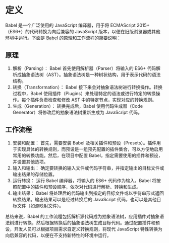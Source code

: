 # 定义

Babel 是一个广泛使用的 JavaScript 编译器，用于将 ECMAScript 2015+（ES6+）的代码转换为向后兼容的 JavaScript 版本，以便在旧版浏览器或其他环境中运行。下面是 Babel 的原理和工作流程的简要说明：

## 原理

1. 解析（Parsing）： Babel 首先使用解析器（Parser）将输入的 ES6+ 代码解析成抽象语法树（AST）。抽象语法树是一种树状结构，用于表示代码的语法结构。
2. 转换（Transformation）： Babel 接下来会对抽象语法树进行转换操作。转换过程中，Babel 使用插件（Plugins）来处理特定的语法或进行特定的转换操作。每个插件负责检查和修改 AST 中的特定节点，实现对应的转换规则。
3. 生成（Generation）： 转换完成后，Babel 使用代码生成器（Code Generator）将修改后的抽象语法树重新生成为 JavaScript 代码。

## 工作流程

1. 安装和配置： 首先，需要安装 Babel 及相关插件和预设（Presets）。插件用于实现具体的转换规则，而预设是一组预先配置的插件集合，可以方便地启用常用的转换功能。然后，在项目中配置 Babel，指定需要使用的插件和预设，并设置其他选项。
2. 输入和输出： 确定要转换的输入文件或代码字符串，并指定输出的目标文件或输出结果的存储位置。
3. 运行转换： 运行 Babel 编译器，将输入的 ES6+ 代码作为输入。Babel 将按照配置中的插件和预设顺序，依次对代码进行解析、转换和生成。
4. 输出结果： Babel 将处理后的代码输出到指定的目标文件或以字符串形式返回转换结果。输出结果可以是经过转换后的 JavaScript 代码，也可以是其他目标文件（如源映射文件）。

总结来说，Babel 的工作流程包括解析源代码成为抽象语法树，应用插件对抽象语法树进行转换，然后根据转换后的抽象语法树生成目标代码。通过配置插件和预设，开发人员可以根据项目需求自定义转换规则，将现代 JavaScript 特性转换为向后兼容的代码，以便在不支持新特性的环境中运行。
